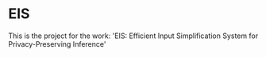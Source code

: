 # EIS
This is the project for the work: 'EIS: Efficient Input Simplification System for Privacy-Preserving Inference' 
